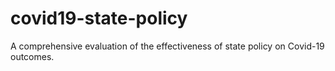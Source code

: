 # covid19-state-policy
A comprehensive evaluation of the effectiveness of state policy on Covid-19 outcomes.
